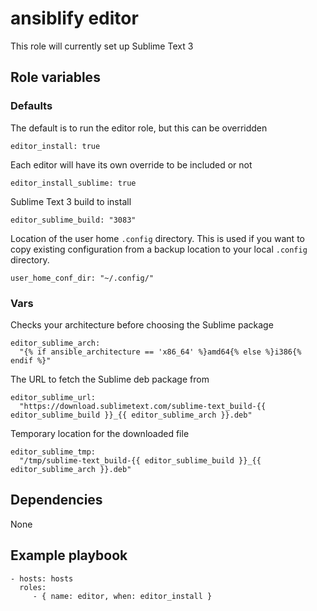 # ansiblify editor

This role will currently set up Sublime Text 3

## Role variables

### Defaults

The default is to run the editor role, but this can be overridden

    editor_install: true

Each editor will have its own override to be included or not

    editor_install_sublime: true

Sublime Text 3 build to install

    editor_sublime_build: "3083"

Location of the user home `.config` directory. This is used if you
want to copy existing configuration from a backup location to your
local `.config` directory.

    user_home_conf_dir: "~/.config/"

### Vars

Checks your architecture before choosing the Sublime package

    editor_sublime_arch:
      "{% if ansible_architecture == 'x86_64' %}amd64{% else %}i386{% endif %}"

The URL to fetch the Sublime deb package from

    editor_sublime_url:
      "https://download.sublimetext.com/sublime-text_build-{{ editor_sublime_build }}_{{ editor_sublime_arch }}.deb"

Temporary location for the downloaded file

    editor_sublime_tmp:
      "/tmp/sublime-text_build-{{ editor_sublime_build }}_{{ editor_sublime_arch }}.deb"

## Dependencies

None

## Example playbook

    - hosts: hosts
      roles:
         - { name: editor, when: editor_install }
